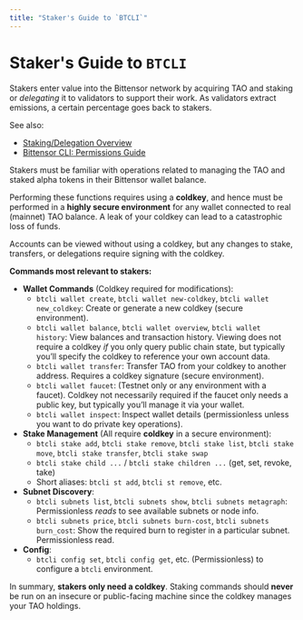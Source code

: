 ```yaml
---
title: "Staker's Guide to `BTCLI`"
---
```


# Staker's Guide to `BTCLI`

Stakers enter value into the Bittensor network by acquiring TAO and staking or *delegating* it to validators to support their work. As validators extract emissions, a certain percentage goes back to stakers.

See also:
- [Staking/Delegation Overview](./delegation.md)
- [Bittensor CLI: Permissions Guide](../btcli-permissions)

Stakers must be familiar with operations related to managing the TAO and staked alpha tokens in their Bittensor wallet balance.

Performing these functions requires using a **coldkey**, and hence must be performed in a **highly secure environment** for any wallet connected to real (mainnet) TAO balance. A leak of your coldkey can lead to a catastrophic loss of funds.

Accounts can be viewed without using a coldkey, but any changes to stake, transfers, or delegations require signing with the coldkey.

**Commands most relevant to stakers:**
- **Wallet Commands** (Coldkey required for modifications):
  - `btcli wallet create`, `btcli wallet new-coldkey`, `btcli wallet new_coldkey`: Create or generate a new coldkey (secure environment).
  - `btcli wallet balance`, `btcli wallet overview`, `btcli wallet history`: View balances and transaction history. Viewing does not require a coldkey *if* you only query public chain state, but typically you’ll specify the coldkey to reference your own account data.
  - `btcli wallet transfer`: Transfer TAO from your coldkey to another address. Requires a coldkey signature (secure environment).
  - `btcli wallet faucet`: (Testnet only or any environment with a faucet). Coldkey not necessarily required if the faucet only needs a public key, but typically you’ll manage it via your wallet.
  - `btcli wallet inspect`: Inspect wallet details (permissionless unless you want to do private key operations).
- **Stake Management** (All require **coldkey** in a secure environment):
  - `btcli stake add`, `btcli stake remove`, `btcli stake list`, `btcli stake move`, `btcli stake transfer`, `btcli stake swap`
  - `btcli stake child ...` / `btcli stake children ...` (get, set, revoke, take)
  - Short aliases: `btcli st add`, `btcli st remove`, etc.
- **Subnet Discovery**:
  - `btcli subnets list`, `btcli subnets show`, `btcli subnets metagraph`: Permissionless *reads* to see available subnets or node info. 
  - `btcli subnets price`, `btcli subnets burn-cost`, `btcli subnets burn_cost`: Show the required burn to register in a particular subnet. Permissionless read.
- **Config**:
  - `btcli config set`, `btcli config get`, etc. (Permissionless) to configure a `btcli` environment.

In summary, **stakers only need a coldkey**. Staking commands should **never** be run on an insecure or public-facing machine since the coldkey manages your TAO holdings.

